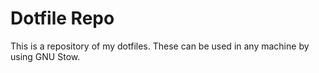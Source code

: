 # Dotfile Repo

This is a repository of my dotfiles. These can be used in any machine by using GNU Stow.
